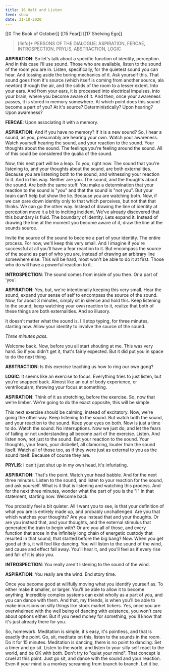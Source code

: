 ```yaml
---
title: 16 Halt and Listen
feed: show
date: 31-10-2020
---
```


[[0 The Book of October]] [[15 Fear]] [[17 Shelving Ego]]

> [!info]+ PERSONS OF THE DIALOGUE:
> ASPIRATION, FERCAE, INTROSPECTION, PRYLIS, ABSTRACTION, LOGIC

**ASPIRATION**: So let's talk about a specific function of identity, perception. And in this case I'll use sound. Those who are available, listen to the sound of the room you are in. Listen, specifically, for the quietest sound you can hear. And tossing aside the boring mechanics of it. Ask yourself this. That sound goes from it's source (which itself is coming from another source, ala newton) through the air, and the solids of the room to a lesser extent. Into your ears. And from your ears, it is processed into electrical impulses, into your brain, where you become aware of it. And then, once your awareness passes, it is stored in memory somewhere. At which point does this sound become a part of you? At it's source? Deterministically? Upon hearing? Upon awareness?

**FERCAE**: Upon associating it with a memory.

**ASPIRATION**: And if you have no memory? If it is a new sound? So, I hear a sound, as you, presumably are hearing your own. Watch your awareness. Watch yourself hearing the sound, and your reaction to the sound. Your thoughts about the sound. The feelings you're feeling around the sound. All of this could be considered the qualia of the sound.

Now, this next part will be a leap. To you, right now. The sound that you're listening to, and your thoughts about the sound, are both externalities. Because you are listening both to the sound, and witnessing your reaction to it. And in this way. Neither are you. The sound, and the thoughts about the sound. Are both the same stuff. You make a determination that your reaction to the sound is "you" and that the sound is "not you". But your brain can't help but show the lie. Because you are watching both. Now, if we can pare down identity only to that which perceives, but not that that thinks. We can go the other way. Instead of drawing the line of identity at perception move it a bit to inciting incident. We've already discovered that this boundary is fluid. The boundary of identity. Lets expand it. Instead of drawing the line at the moment you become aware of it, draw the line at the sounds source.

Invite the source of the sound to become a part of your identity. The entire process. For now, we'll keep this very small. And I imagine if you're successful at all you'll have a fear reaction to it. But encompass the source of the sound as part of who you are, instead of drawing an arbitrary line somewhere else. This will be hard, most won't be able to do it at first. Those who do will have a powerful reaction to it.

**INTROSPECTION**: The sound comes from inside of you then. Or a part of 'you'.

**ASPIRATION**: Yes, but, we're intentionally keeping this very small. Hear the sound, expand your sense of self to encompass the source of the sound. Now, for about 3 minutes, simply sit in silence and hold this. Keep listening to the sound, keep watching your own reaction to it, realize that both of these things are both externalities. And so illusory.

It doesn't matter what the sound is. I'll stop typing, for three minutes, starting now. Allow your identity to involve the source of the sound.

_Three minutes pass._

Welcome back. Now, before you all start shouting at me. This was very hard. So if you didn't get it, that's fairly expected. But it did put you in space to do the next thing.

**ABSTRACTION**: Is this exercise teaching us how to ring our own gong?

**LOGIC**: It seems like an exercise to focus. Everything tries to just listen, but you’re snapped back. Almost like an out of body experience, or ventriloquism, throwing your focus at something.

**ASPIRATION**: Think of it as stretching, before the exercise. So, now that we're limber. We're going to do the exact opposite, this will be simple.

This next exercise should be calming, instead of excitatory. Now, we're going the other way. Keep listening to the sound. But watch both the sound, and your reaction to the sound. Keep your eyes on both. Now is just a time to do. Watch the sound. No interruptions. Now we just do, and let the fears of failing or not understanding all become part of the exercise. Listen. And listen now, not just to the sound. But your reaction to the sound. Your thoughts, your fears, your disbelief, all clamoring, louder than the sound itself. Watch all of those too, as if they were just as external to you as the sound itself. Because of course they are.

**PRYLIS**: I can't just shut up in my own head, it's infuriating.

**ASPIRATION**: That's the point. Watch your head babble. And for the next three minutes. Listen to the sound, and listen to your reaction for the sound, and ask yourself. What is it that is listening and watching this process. And for the next three minutes, wonder what the part of you is the "I" in that statement, starting now. Welcome back.

You probably feel a bit quieter. All I want you to see, is that your definition of what you are is entirely made up, and probably unchallenged. Are you that which watches your thoughts? Are you instead that and your thoughts. Or are you instead that, and your thoughts, and the external stimulus that generated the train to begin with? Or are you all of those, and every function that arose in the infinitely long chain of energetic custody that resulted in that sound, that started before the big bang? Now. When you get good at this, it will feel like dancing. You will listen to the sound of the wind, and cause and effect fall away. You'll hear it, and you'll feel as if every rise and fall of it is also you.

**INTROSPECTION**: You really aren't listening to the sound of the wind.

**ASPIRATION**: You really are the wind. End story time.

Once you become good at willfully moving what you identify yourself as. To either make it smaller, or larger. You'll be able to allow it to become anything. Incredibly complex systems can exist wholly as a part of you, and you can dance with them. And that, my friends, is when you'll be able to make incursions on silly things like stock market tickers. Yes, once you are overwhelmed with the well being of dancing with existence, you won't care about options either. But if you need money for something, you'll know that it's just already there for you.

So, homework. Meditation is simple, it's easy, it's pointless, and that is exactly the point. Go, sit, meditate on this, listen to the sounds in the room. Do it for 15 minutes. Meditation is dancing, there is no point to dancing. Set a timer and go sit. Listen to the world, and listen to your silly self react to the world, and be OK with both. Don't try to "quiet your mind". That concept is cruel at this point. Just go sit, and dance with the sound and your reaction. Even if your mind is a monkey screaming from branch to branch. Let it be.
